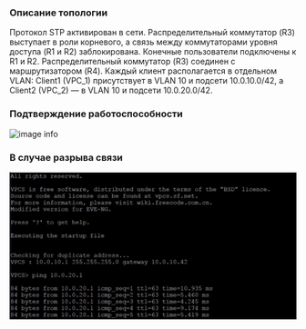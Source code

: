 ### Описание топологии

Протокол STP активирован в сети. Распределительный коммутатор (R3) выступает в роли корневого, а связь между коммутаторами уровня доступа (R1 и R2) заблокирована. Конечные пользователи подключены к R1 и R2. Распределительный коммутатор (R3) соединен с маршрутизатором (R4). Каждый клиент располагается в отдельном VLAN: Client1 (VPC_1) присутствует в VLAN 10 и подсети 10.0.10.0/42, а Client2 (VPC_2) — в VLAN 10 и подсети 10.0.20.0/42.


### Подтверждение работоспособности

![image info](screen.jpg)

### В случае разрыва связи 

![image info](screen2.jpg)

